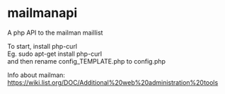 # mailmanapi
A php API to the mailman maillist  

To start, install php-curl  
Eg. sudo apt-get install php-curl  
and then rename config_TEMPLATE.php to config.php  

Info about mailman:  
https://wiki.list.org/DOC/Additional%20web%20administration%20tools  
